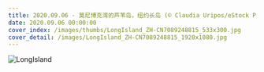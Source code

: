 ```yaml
---
title: 2020.09.06 - 莫尼博克湾的芦苇岛，纽约长岛 (© Claudia Uripos/eStock Photo)
date: 2020.09.06 00:00:00
cover_index: /images/thumbs/LongIsland_ZH-CN7089248815_533x300.jpg
cover_detail: /images/LongIsland_ZH-CN7089248815_1920x1080.jpg
---
```


![LongIsland](/images/LongIsland_ZH-CN7089248815_1920x1080.jpg)
